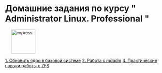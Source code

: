 # Домашние задания по курсу " Administrator Linux. Professional "
<img src="https://www.svgrepo.com/show/3968/linux.svg" height="80"  style="margin-left: 20px" alt="express">

[1. Обновить ядро в базовой системе](01_kernel_update/README.md)
[2. Работа с mdadm](02_fs/README.md)
[4. Практические навыки работы с ZFS](04_zfs/README.md)
